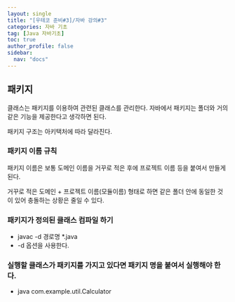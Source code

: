 ```yaml
---
layout: single
title: "[우테코 준비#3]/자바 강의#3"
categories: 자바 기초
tag: [Java 자바기초]
toc: true
author_profile: false
sidebar:
  nav: "docs"
---
```


## 패키지

클래스는 패키지를 이용하여 관련된 클래스를 관리한다. 자바에서 패키지는 폴더와 거의 같은 기능을 제공한다고 생각하면 된다.

패키지 구조는 아키택처에 따라 달라진다.

### 패키지 이름 규칙

패키지 이름은 보통 도메인 이름을 거꾸로 적은 후에 프로젝트 이름 등을 붙여서 만들게 된다.

거꾸로 적은 도메인 + 프로젝트 이름(모듈이름) 형태로 하면 같은 폴더 안에 동일한 것이 있어 충돌하는 상황은 줄일 수 있다.

### 패키지가 정의된 클래스 컴파일 하기

- javac -d 경로명 \*.java
- -d 옵션을 사용한다.

### 실행할 클래스가 패키지를 가지고 있다면 패키지 명을 붙여서 실행해야 한다.

- java com.example.util.Calculator
